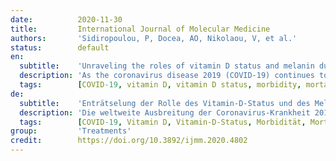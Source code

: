 ```yaml
---
date:          2020-11-30
title:         International Journal of Molecular Medicine
authors:       'Sidiropoulou, P, Docea, AO, Nikolaou, V, et al.'
status:        default
en:
  subtitle:    'Unraveling the roles of vitamin D status and melanin during Covid‑19'
  description: 'As the coronavirus disease 2019 (COVID‑19) continues to spread worldwide, it has become evident that the morbidity and mortality rates clearly vary across nations. Although several factors may account for this disparity, striking differences within and between populations indicate that ethnicity might impact COVID‑19 clinical outcomes, reflecting the ’color of disease’. Therefore, the role of key biological variables that could interplay with viral spreading and severity indices has attracted increasing attention, particularly among non‑Caucasian populations. Although the links between vitamin D status and the incidence and severity of COVID-19 remain elusive, several lines of emerging evidence suggest that vitamin D signaling, targeting several immune‑mediated pathways, may offer potential benefits at different stages of SARS-CoV-2 infection. Given that the vitamin D status is modulated by several intrinsic and extrinsic factors, including skin type (pigmentation), melanin polymers may also play a role in variable COVID‑19 outcomes among diverse population settings. Moreover, apart from the well‑known limiting effects of melanin on the endogenous production of vitamin D, the potential crosstalk between the pigmentary and immune system may also require special attention concerning the current pandemic. The present review article aimed to shed light on a range of mostly overlooked host factors, such as vitamin D status and melanin pigments, that may influence the course and outcome of COVID‑19.'
  tags:        [COVID-19, vitamin D, vitamin D status, morbidity, mortality, ethnicity]
de:
  subtitle:    'Enträtselung der Rolle des Vitamin-D-Status und des Melanins bei Covid-19'
  description: 'Die weltweite Ausbreitung der Coronavirus-Krankheit 2019 (COVID-19) hat gezeigt, dass die Morbiditäts- und Mortalitätsraten in den einzelnen Ländern deutlich variieren. Obwohl mehrere Faktoren für diese Disparität verantwortlich sein können, deuten die auffälligen Unterschiede innerhalb und zwischen Populationen darauf hin, dass die ethnische Zugehörigkeit einen Einfluss auf die klinischen Ergebnisse von COVID-19 haben könnte, was die "Farbe der Krankheit" widerspiegelt. Daher hat die Rolle biologischer Schlüsselvariablen, die mit den Indizes für die virale Ausbreitung und den Schweregrad der Erkrankung zusammenspielen könnten, zunehmende Aufmerksamkeit auf sich gezogen, insbesondere bei nicht-kaukasischen Bevölkerungsgruppen. Obwohl die Zusammenhänge zwischen dem Vitamin-D-Status und dem Auftreten und dem Schweregrad von COVID-19 nach wie vor schwer zu erkennen sind, deuten mehrere neue Erkenntnisse darauf hin, dass die Vitamin-D-Signalgebung, die auf verschiedene immunvermittelte Signalwege abzielt, in verschiedenen Stadien der SARS-CoV-2-Infektion potenzielle Vorteile bieten könnte. Da der Vitamin-D-Status durch verschiedene intrinsische und extrinsische Faktoren, einschließlich des Hauttyps (Pigmentierung), moduliert wird, könnten Melaninpolymere auch eine Rolle bei den unterschiedlichen COVID-19-Ergebnissen in verschiedenen Bevölkerungsgruppen spielen. Abgesehen von den bekannten begrenzenden Effekten von Melanin auf die endogene Vitamin-D-Produktion muss bei der aktuellen Pandemie auch die potenzielle Wechselwirkung zwischen Pigmentierung und Immunsystem besonders beachtet werden. Der vorliegende Übersichtsartikel zielt darauf ab, eine Reihe von meist übersehenen Wirtsfaktoren wie den Vitamin-D-Status und die Melaninpigmente zu beleuchten, die den Verlauf und das Ergebnis von COVID-19 beeinflussen können.' 
  tags:        [COVID-19, Vitamin D, Vitamin-D-Status, Morbidität, Mortalität, Ethnizität]
group:         'Treatments'
credit:        https://doi.org/10.3892/ijmm.2020.4802
---
```

